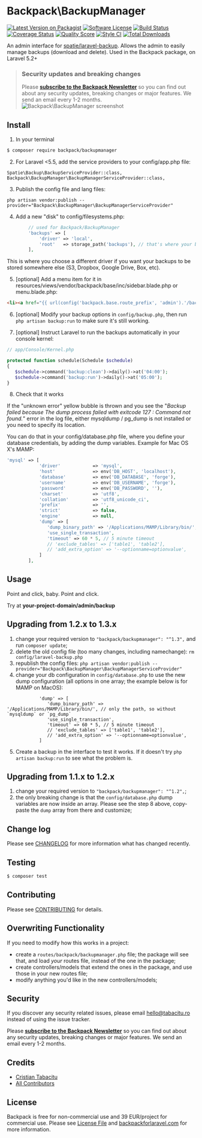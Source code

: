 # Backpack\BackupManager

[![Latest Version on Packagist](https://img.shields.io/packagist/v/backpack/backupmanager.svg?style=flat-square)](https://packagist.org/packages/backpack/backupmanager)
[![Software License](https://img.shields.io/badge/license-MIT-brightgreen.svg?style=flat-square)](LICENSE.md)
[![Build Status](https://img.shields.io/travis/laravel-backpack/backupmanager/master.svg?style=flat-square)](https://travis-ci.org/laravel-backpack/backupmanager)
[![Coverage Status](https://img.shields.io/scrutinizer/coverage/g/laravel-backpack/backupmanager.svg?style=flat-square)](https://scrutinizer-ci.com/g/laravel-backpack/backupmanager/code-structure)
[![Quality Score](https://img.shields.io/scrutinizer/g/laravel-backpack/backupmanager.svg?style=flat-square)](https://scrutinizer-ci.com/g/laravel-backpack/backupmanager)
[![Style CI](https://styleci.io/repos/53956594/shield)](https://styleci.io/repos/53956594)
[![Total Downloads](https://img.shields.io/packagist/dt/backpack/backupmanager.svg?style=flat-square)](https://packagist.org/packages/backpack/backupmanager)

An admin interface for [spatie/laravel-backup](https://github.com/spatie/laravel-backup). Allows the admin to easily manage backups (download and delete). Used in the Backpack package, on Laravel 5.2+


> ### Security updates and breaking changes
> Please **[subscribe to the Backpack Newsletter](http://backpackforlaravel.com/newsletter)** so you can find out about any security updates, breaking changes or major features. We send an email every 1-2 months.
![Backpack\BackupManager screenshot](https://backpackforlaravel.com/uploads/screenshots/backups_running.png)


## Install

1) In your terminal

``` bash
$ composer require backpack/backupmanager
```

2) For Laravel <5.5, add the service providers to your config/app.php file:

```
Spatie\Backup\BackupServiceProvider::class,
Backpack\BackupManager\BackupManagerServiceProvider::class,
```

3) Publish the config file and lang files:

```
php artisan vendor:publish --provider="Backpack\BackupManager\BackupManagerServiceProvider"
```

4) Add a new "disk" to config/filesystems.php:

```php
        // used for Backpack/BackupManager
        'backups' => [
            'driver' => 'local',
            'root'   => storage_path('backups'), // that's where your backups are stored by default: storage/backups
        ],
```
This is where you choose a different driver if you want your backups to be stored somewhere else (S3, Dropbox, Google Drive, Box, etc).

5) [optional] Add a menu item for it in resources/views/vendor/backpack/base/inc/sidebar.blade.php or menu.blade.php:

```html
<li><a href="{{ url(config('backpack.base.route_prefix', 'admin').'/backup') }}"><i class="fa fa-hdd-o"></i> <span>Backups</span></a></li>
```

6) [optional] Modify your backup options in ```config/backup.php```, then run ```php artisan backup:run``` to make sure it's still working.

7) [optional] Instruct Laravel to run the backups automatically in your console kernel:

```php
// app/Console/Kernel.php

protected function schedule(Schedule $schedule)
{
   $schedule->command('backup:clean')->daily()->at('04:00');
   $schedule->command('backup:run')->daily()->at('05:00');
}
```

8) Check that it works

If the "unknown error" yellow bubble is thrown and you see the "_Backup failed because The dump process failed with exitcode 127 : Command not found._" error in the log file, either mysqldump / pg_dump is not installed or you need to specify its location.

You can do that in your config/database.php file, where you define your database credentials, by adding the dump variables. Example for Mac OS X's MAMP:

```php
'mysql' => [
            'driver'            => 'mysql',
            'host'              => env('DB_HOST', 'localhost'),
            'database'          => env('DB_DATABASE', 'forge'),
            'username'          => env('DB_USERNAME', 'forge'),
            'password'          => env('DB_PASSWORD', ''),
            'charset'           => 'utf8',
            'collation'         => 'utf8_unicode_ci',
            'prefix'            => '',
            'strict'            => false,
            'engine'            => null,
            'dump' => [
               'dump_binary_path' => '/Applications/MAMP/Library/bin/', // only the path, so without `mysqldump` or `pg_dump`; this is a working example from MAMP on Mac OS
               'use_single_transaction',
               'timeout' => 60 * 5, // 5 minute timeout
               // 'exclude_tables' => ['table1', 'table2'],
               // 'add_extra_option' => '--optionname=optionvalue',
            ]
        ],
```

## Usage

Point and click, baby. Point and click.

Try at **your-project-domain/admin/backup**



## Upgrading from 1.2.x to 1.3.x

1) change your required version to ```"backpack/backupmanager": "^1.3",``` and run ```composer update```;
2) delete the old config file (too many changes, including namechange): ```rm config/laravel-backup.php```
3) republish the config files: ```php artisan vendor:publish --provider="Backpack\BackupManager\BackupManagerServiceProvider"```
4) change your db configuration in ```config/database.php``` to use the new dump configuration (all options in one array; the example below is for MAMP on MacOS):

```
            'dump' => [
               'dump_binary_path' => '/Applications/MAMP/Library/bin/', // only the path, so without `mysqldump` or `pg_dump`
               'use_single_transaction',
               'timeout' => 60 * 5, // 5 minute timeout
               // 'exclude_tables' => ['table1', 'table2'],
               // 'add_extra_option' => '--optionname=optionvalue',
            ]
```
5) Create a backup in the interface to test it works. If it doesn't try ```php artisan backup:run``` to see what the problem is.


## Upgrading from 1.1.x to 1.2.x

1) change your required version to ```"backpack/backupmanager": "^1.2",```;
2) the only breaking change is that the ```config/database.php``` dump variables are now inside an array. Please see the step 8 above, copy-paste the ```dump``` array from there and customize;


## Change log

Please see [CHANGELOG](CHANGELOG.md) for more information what has changed recently.

## Testing

``` bash
$ composer test
```

## Contributing

Please see [CONTRIBUTING](CONTRIBUTING.md) for details.

## Overwriting Functionality

If you need to modify how this works in a project: 
- create a ```routes/backpack/backupmanager.php``` file; the package will see that, and load _your_ routes file, instead of the one in the package; 
- create controllers/models that extend the ones in the package, and use those in your new routes file;
- modify anything you'd like in the new controllers/models;

## Security

If you discover any security related issues, please email hello@tabacitu.ro instead of using the issue tracker.

Please **[subscribe to the Backpack Newsletter](http://backpackforlaravel.com/newsletter)** so you can find out about any security updates, breaking changes or major features. We send an email every 1-2 months.

## Credits

- [Cristian Tabacitu](https://github.com/tabacitu)
- [All Contributors](../../contributors)

## License

Backpack is free for non-commercial use and 39 EUR/project for commercial use. Please see [License File](LICENSE.md) and [backpackforlaravel.com](https://backpackforlaravel.com/#pricing) for more information.
